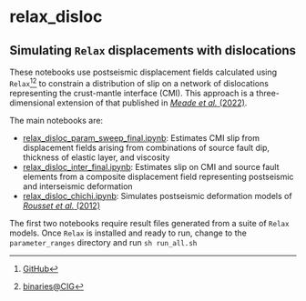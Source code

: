 # relax_disloc
## Simulating `Relax` displacements with dislocations

These notebooks use postseismic displacement fields calculated using `Relax`[^1][^2] to constrain a distribution of slip on a network of dislocations representing the crust-mantle interface (CMI). This approach is a three-dimensional extension of that published in [_Meade et al._ (2022)](https://doi.org/10.1029/2022GL100266).

The main notebooks are: 
- [relax_disloc_param_sweep_final.ipynb](relax_disloc_param_sweep_final.ipynb): Estimates CMI slip from displacement fields arising from combinations of source fault dip, thickness of elastic layer, and viscosity
- [relax_disloc_inter_final.ipynb](relax_disloc_inter_final.ipynb): Estimates slip on CMI and source fault elements from a composite displacement field representing postseismic and interseismic deformation
- [relax_disloc_chichi.ipynb](relax_disloc_chichi.ipynb): Simulates postseismic deformation models of [_Rousset et al._ (2012)](https://agupubs.onlinelibrary.wiley.com/doi/10.1029/2012JB009571)

The first two notebooks require result files generated from a suite of `Relax` models. Once `Relax` is installed and ready to run, change to the `parameter_ranges` directory and run `sh run_all.sh`

[^1]: [GitHub](https://github.com/geodynamics/relax/tree/master)
[^2]: [binaries@CIG](https://geodynamics.org/resources/relax/supportingdocs)
